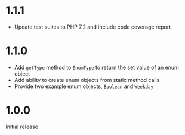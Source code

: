 1.1.1
=====
* Update test suites to PHP 7.2 and include code coverage report

1.1.0
=====
* Add `getType` method to [`EnumType`](../blob/master/src/Type/EnumType) to return the set value of an enum object
* Add ability to create enum objects from static method calls
* Provide two example enum objects, [`Boolean`](../blob/master/src/Enums/Boolean.php) and [`Weekday`](../blob/master/src/Enums/Weekday.php)

1.0.0
=====
Initial release
